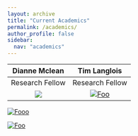 ```yaml
---
layout: archive
title: "Current Academics"
permalink: /academics/
author_profile: false
sidebar:
  nav: "academics"
---
```

 **Dianne Mclean**  | **Tim Langlois**
:-------------:|:-------------:
Research Fellow |Research Fellow 
<a href="https://brookegibbons.github.io/academics/dianne-mclean/" rel="some text">![](https://i1.rgstatic.net/ii/profile.image/496775622557696-1495451946012_Q512/Dianne_Mclean.jpg</a>)|<a href="https://brookegibbons.github.io/academics/tim-langlois/" rel="some text">![Foo](https://avatars0.githubusercontent.com/u/14978794?s=460&v=4</a>)


<a href="https://brookegibbons.github.io/academics/tim-langlois/" rel="some text">![Fooo](https://i1.rgstatic.net/ii/profile.image/496775622557696-1495451946012_Q512/Dianne_Mclean.jpg</a>)

<a href="https://brookegibbons.github.io/academics/tim-langlois/" rel="some text">![Foo](https://avatars0.githubusercontent.com/u/14978794?s=460&v=4</a>)
